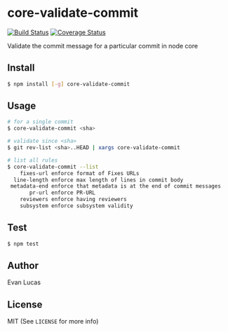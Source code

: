 # core-validate-commit

[![Build Status](https://travis-ci.org/evanlucas/core-validate-commit.svg)](https://travis-ci.org/evanlucas/core-validate-commit)
[![Coverage Status](https://coveralls.io/repos/evanlucas/core-validate-commit/badge.svg?branch=master&service=github)](https://coveralls.io/github/evanlucas/core-validate-commit?branch=master)

Validate the commit message for a particular commit in node core

## Install

```bash
$ npm install [-g] core-validate-commit
```

## Usage

```bash
# for a single commit
$ core-validate-commit <sha>

# validate since <sha>
$ git rev-list <sha>..HEAD | xargs core-validate-commit

# list all rules
$ core-validate-commit --list
    fixes-url enforce format of Fixes URLs
  line-length enforce max length of lines in commit body
 metadata-end enforce that metadata is at the end of commit messages
       pr-url enforce PR-URL
    reviewers enforce having reviewers
    subsystem enforce subsystem validity
```

## Test

```bash
$ npm test
```

## Author

Evan Lucas

## License

MIT (See `LICENSE` for more info)
